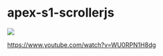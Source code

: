 # apex-s1-scrollerjs
<img src="http://f.st-hatena.com/images/fotolife/t/tyoshikawa1106/20160306/20160306014505.png" />

<a href="https://www.youtube.com/watch?v=WU0RPN1H8dg">https://www.youtube.com/watch?v=WU0RPN1H8dg</a>
